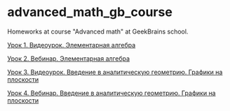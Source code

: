 # advanced_math_gb_course

Homeworks at course "Advanced math" at GeekBrains school.

[Урок 1. Видеоурок. Элементарная алгебра](https://github.com/dimireme/gb_advanced_math/blob/master/lesson_1.ipynb)

[Урок 2. Вебинар. Элементарная алгебра](https://github.com/dimireme/gb_advanced_math/blob/master/lesson_2.ipynb)

[Урок 3. Видеоурок. Введение в аналитическую геометрию. Графики на плоскости](https://github.com/dimireme/gb_advanced_math/blob/master/lesson_3.ipynb)

[Урок 4. Вебинар. Введение в аналитическую геометрию. Графики на плоскости](https://github.com/dimireme/gb_advanced_math/blob/master/lesson_4.ipynb)
